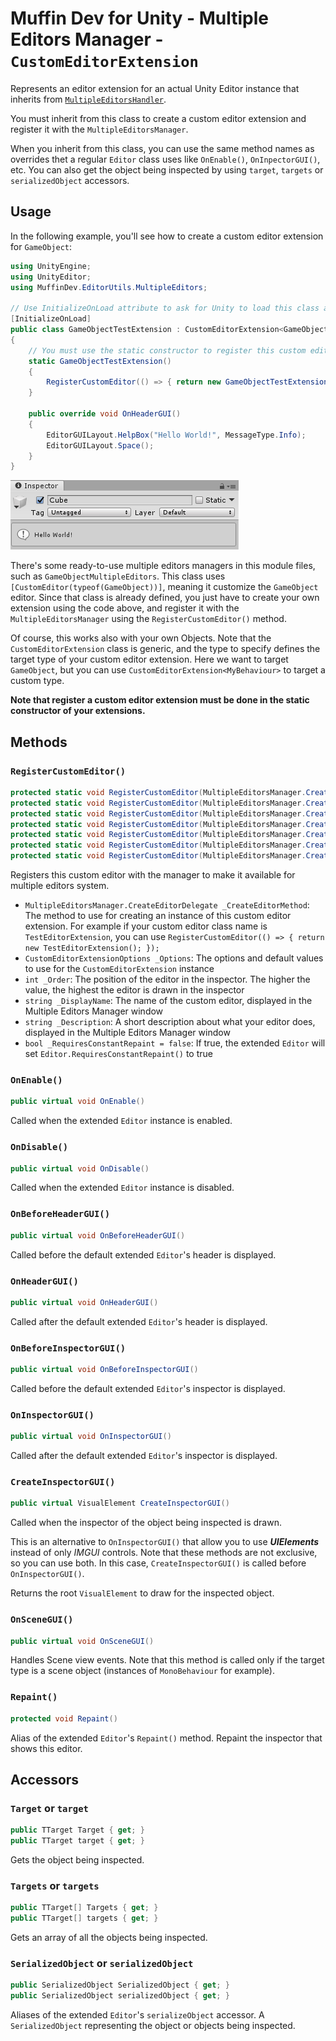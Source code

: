 # Muffin Dev for Unity - Multiple Editors Manager - `CustomEditorExtension`

Represents an editor extension for an actual Unity Editor instance that inherits from [`MultipleEditorsHandler`](multiple-editors-handler.md).

You must inherit from this class to create a custom editor extension and register it with the `MultipleEditorsManager`.

When you inherit from this class, you can use the same method names as overrides thet a regular `Editor` class uses like `OnEnable()`, `OnInpectorGUI()`, etc. You can also get the object being inspected by using `target`, `targets` or `serializedObject` accessors.

## Usage

In the following example, you'll see how to create a custom editor extension for `GameObject`:

```cs
using UnityEngine;
using UnityEditor;
using MuffinDev.EditorUtils.MultipleEditors;

// Use InitializeOnLoad attribute to ask for Unity to load this class after recompiling
[InitializeOnLoad]
public class GameObjectTestExtension : CustomEditorExtension<GameObject>
{
    // You must use the static constructor to register this custom editor extension
    static GameObjectTestExtension()
    {
        RegisterCustomEditor(() => { return new GameObjectTestExtension(); });
    }

    public override void OnHeaderGUI()
    {
        EditorGUILayout.HelpBox("Hello World!", MessageType.Info);
        EditorGUILayout.Space();
    }
}
```

![`CustomMultipleExtension` usage result](./Images/multiple-editors-manager-usage-gameobject.png)

There's some ready-to-use multiple editors managers in this module files, such as `GameObjectMultipleEditors`. This class uses `[CustomEditor(typeof(GameObject))]`, meaning it customize the `GameObject` editor. Since that class is already defined, you just have to create your own extension using the code above, and register it with the `MultipleEditorsManager` using the `RegisterCustomEditor()` method.

Of course, this works also with your own Objects. Note that the `CustomEditorExtension` class is generic, and the type to specify defines the target type of your custom editor extension. Here we want to target `GameObject`, but you can use `CustomEditorExtension<MyBehaviour>` to target a custom type.

**Note that register a custom editor extension must be done in the static constructor of your extensions.**

## Methods

### `RegisterCustomEditor()`

```cs
protected static void RegisterCustomEditor(MultipleEditorsManager.CreateEditorDelegate _CreateEditorMethod);
protected static void RegisterCustomEditor(MultipleEditorsManager.CreateEditorDelegate _CreateEditorMethod, CustomEditorExtensionOptions _Options);
protected static void RegisterCustomEditor(MultipleEditorsManager.CreateEditorDelegate _CreateEditorMethod, int _Order, bool _RequiresConstantRepaint = false);
protected static void RegisterCustomEditor(MultipleEditorsManager.CreateEditorDelegate _CreateEditorMethod, int _Order, string _DisplayName, bool _RequiresConstantRepaint = false);
protected static void RegisterCustomEditor(MultipleEditorsManager.CreateEditorDelegate _CreateEditorMethod, int _Order, string _DisplayName, string _Description, bool _RequiresConstantRepaint = false);
protected static void RegisterCustomEditor(MultipleEditorsManager.CreateEditorDelegate _CreateEditorMethod, string _DisplayName, bool _RequiresConstantRepaint = false);
protected static void RegisterCustomEditor(MultipleEditorsManager.CreateEditorDelegate _CreateEditorMethod, string _DisplayName, string _Description, bool _RequiresConstantRepaint = false);
```

Registers this custom editor with the manager to make it available for multiple editors system.

- `MultipleEditorsManager.CreateEditorDelegate _CreateEditorMethod`: The method to use for creating an instance of this custom editor extension. For example if your custom editor class name is `TestEditorExtension`, you can use `RegisterCustomEditor(() => { return new TestEditorExtension(); });`
- `CustomEditorExtensionOptions _Options`: The options and default values to use for the `CustomEditorExtension` instance
- `int _Order`: The position of the editor in the inspector. The higher the value, the highest the editor is drawn in the inspector
- `string _DisplayName`: The name of the custom editor, displayed in the Multiple Editors Manager window
- `string _Description`: A short description about what your editor does, displayed in the Multiple Editors Manager window
- `bool _RequiresConstantRepaint = false`: If true, the extended `Editor` will set `Editor.RequiresConstantRepaint()` to true

### `OnEnable()`

```cs
public virtual void OnEnable()
```

Called when the extended `Editor` instance is enabled.

### `OnDisable()`

```cs
public virtual void OnDisable()
```

Called when the extended `Editor` instance is disabled.

### `OnBeforeHeaderGUI()`

```cs
public virtual void OnBeforeHeaderGUI()
```

Called before the default extended `Editor`'s header is displayed.

### `OnHeaderGUI()`

```cs
public virtual void OnHeaderGUI()
```

Called after the default extended `Editor`'s header is displayed.

### `OnBeforeInspectorGUI()`

```cs
public virtual void OnBeforeInspectorGUI()
```

Called before the default extended `Editor`'s inspector is displayed.

### `OnInspectorGUI()`

```cs
public virtual void OnInspectorGUI()
```

Called after the default extended `Editor`'s inspector is displayed.

### `CreateInspectorGUI()`

```cs
public virtual VisualElement CreateInspectorGUI()
```

Called when the inspector of the object being inspected is drawn.

This is an alternative to `OnInspectorGUI()` that allow you to use ***UIElements*** instead of only *IMGUI* controls. Note that these methods are not exclusive, so you can use both. In this case, `CreateInspectorGUI()` is called before `OnInspectorGUI()`.

Returns the root `VisualElement` to draw for the inspected object.

### `OnSceneGUI()`

```cs
public virtual void OnSceneGUI()
```

Handles Scene view events. Note that this method is called only if the target type is a scene object (instances of `MonoBehaviour` for example).

### `Repaint()`

```cs
protected void Repaint()
```

Alias of the extended `Editor`'s `Repaint()` method. Repaint the inspector that shows this editor.

## Accessors

### `Target` or `target`

```cs
public TTarget Target { get; }
public TTarget target { get; }
```

Gets the object being inspected.

### `Targets` or `targets`

```cs
public TTarget[] Targets { get; }
public TTarget[] targets { get; }
```

Gets an array of all the objects being inspected.

### `SerializedObject` or `serializedObject`

```cs
public SerializedObject SerializedObject { get; }
public SerializedObject serializedObject { get; }
```

Aliases of the extended `Editor`'s `serializeObject` accessor. A `SerializedObject` representing the object or objects being inspected.